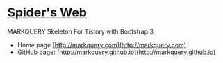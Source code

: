 # [Spider's Web](http://markquery.com) 

MARKQUERY Skeleton For Tistory with Bootstrap 3

* Home page [http://markquery.com](http://markquery.com)
* GitHub page: [http://markquery.github.io](http://markquery.github.io)